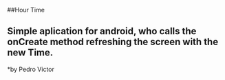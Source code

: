 ##Hour Time

Simple aplication for android, who calls the onCreate method refreshing the screen with the new Time.
----------






*by Pedro Victor
